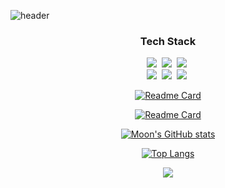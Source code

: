 ![header](https://capsule-render.vercel.app/api?type=waving&color=auto&height=300&section=header&text=Level%20Up%20Everyday&fontSize=50&animation=fadeIn&fontAlignY=38&desc=Welcome%20To%20Jinseok%20Moon's%20Github%20Profile!&descAlignY=51&descAlign=62)


<h3 align="center"> Tech Stack </h3>
<p align="center">
  <img src="https://img.shields.io/badge/Python-3766AB?style=flat-square&logo=Python&logoColor=white"/></a>&nbsp
  <img src="https://img.shields.io/badge/C-A8B9CC?style=flat-square&logo=C&logoColor=white"/></a>&nbsp 
  <img src="https://img.shields.io/badge/C++-00599C?style=flat-square&logo=C%2B%2B&logoColor=white"/></a>&nbsp 

  <br>
  <img src="https://img.shields.io/badge/CUDA-76B900?style=flat-square&logo=nvidia&logoColor=white"/></a>&nbsp 
  <img src="https://img.shields.io/badge/Pytorch-EE4C2C?style=flat-square&logo=Pytorch&logoColor=white"/></a>&nbsp 
  <img src="https://img.shields.io/badge/Tensorflow-FF6F00?style=flat-square&logo=tensorflow&logoColor=white"/></a>&nbsp 
</p>

<div align="center" style="text-align:center">
  
[![Readme Card](https://github-readme-stats.vercel.app/api/pin/?username=jinseok-moon&repo=jinseok-moon.github.io)](https://github.com/anuraghazra/github-readme-stats)

[![Readme Card](https://github-readme-stats.vercel.app/api/pin/?username=jinseok-moon&repo=KFCNet)](https://github.com/anuraghazra/github-readme-stats)


[![Moon's GitHub stats](https://github-readme-stats.vercel.app/api?username=jinseok-moon)](https://github.com/anuraghazra/github-readme-stats)


[![Top Langs](https://github-readme-stats.vercel.app/api/top-langs/?username=jinseok-moon&layout=compact&exclude_repo=jinseok-moon.github.io)](https://github.com/anuraghazra/github-readme-stats)

</div>

<p  align="center">
<a href="https://hits.seeyoufarm.com"><img src="https://hits.seeyoufarm.com/api/count/incr/badge.svg?url=https%3A%2F%2Fgithub.com%2Fjinseok-moon%2Fhit-counter&count_bg=%2379C83D&title_bg=%23555555&icon=&icon_color=%23E7E7E7&title=hits&edge_flat=false"/></a>
</p>

